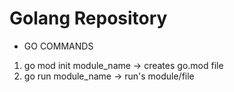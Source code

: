 # Golang Repository


* GO COMMANDS
 
 1. go mod init module_name -> creates go.mod file
 2. go run module_name -> run's module/file
